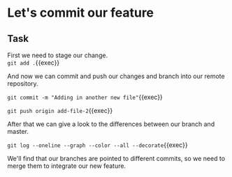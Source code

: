 # Let's commit our feature

## Task

First we need to stage our change.  
`git add .`{{exec}}  

And now we can commit and push our changes and branch into our remote repository.  

`git commit -m "Adding in another new file"`{{exec}}  

`git push origin add-file-2`{{exec}}  

After that we can give a look to the differences between our branch and master.  

`git log --oneline --graph --color --all --decorate`{{exec}}  

We'll find that our branches are pointed to different commits, so we need to merge them to integrate our new feature.
